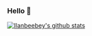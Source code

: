 ### Hello 👋

[![Ilanbeebey's github stats](https://github-readme-stats.vercel.app/api?username=ilanbeebey&show_icons=true&theme=radical)](https://github.com/anuraghazra/github-readme-stats)
